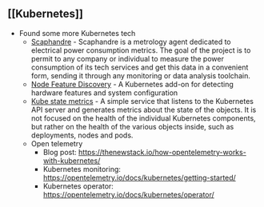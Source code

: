 ## [[Kubernetes]]

- Found some more Kubernetes tech
  - [Scaphandre](https://github.com/hubblo-org/scaphandre) - Scaphandre is a metrology agent dedicated to electrical power consumption metrics. The goal of the project is to permit to any company or individual to measure the power consumption of its tech services and get this data in a convenient form, sending it through any monitoring or data analysis toolchain.
  - [Node Feature Discovery](https://github.com/kubernetes-sigs/node-feature-discovery) - A Kubernetes add-on for detecting hardware features and system configuration
  - [Kube state metrics](https://github.com/kubernetes/kube-state-metrics) - A simple service that listens to the Kubernetes API server and generates metrics about the state of the objects. It is not focused on the health of the individual Kubernetes components, but rather on the health of the various objects inside, such as deployments, nodes and pods.
  - Open telemetry
    - Blog post: https://thenewstack.io/how-opentelemetry-works-with-kubernetes/
    - Kubernetes monitoring: https://opentelemetry.io/docs/kubernetes/getting-started/
    - Kubernetes operator: https://opentelemetry.io/docs/kubernetes/operator/